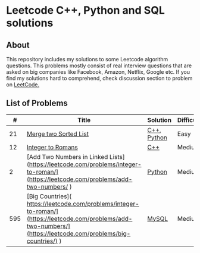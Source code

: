 # Leetcode C++, Python and SQL solutions

## About

This repository includes my solutions to some Leetcode algorithm questions. 
This problems mostly consist of real interview questions that are asked on big companies like Facebook, Amazon, Netflix, Google etc. If you find my solutions hard to comprehend, check discussion section to problem on [LeetCode.](https://leetcode.com/) 

## List of Problems

| # | Title | Solution | Difficulty |
|---| ----- | -------- | ---------- |
|21|[Merge two Sorted List](https://leetcode.com/problems/merge-two-sorted-lists/) | [C++](./solutions/mergeTwoSortedList.cpp), [Python](./solutions/python/mergeTwoSortedList.py)|Easy|
|12|[Integer to Romans](https://leetcode.com/problems/integer-to-roman/) | [C++](./solutions/IntegerToRomans.cpp)|Medium|
|2|[Add Two Numbers in Linked Lists](https://leetcode.com/problems/integer-to-roman/](https://leetcode.com/problems/add-two-numbers/ ) | [Python](./solutions/python/AddTwoNumbersLinkedList.py)|Medium|
|595|[Big Countries]( https://leetcode.com/problems/integer-to-roman/](https://leetcode.com/problems/add-two-numbers/](https://leetcode.com/problems/big-countries/) ) | [MySQL](./solutions/SQL/bigCountries.txt)|Medium|
